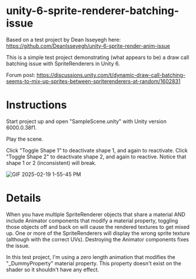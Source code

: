 # unity-6-sprite-renderer-batching-issue 

Based on a test project by Dean Isseyegh here:
https://github.com/DeanIsseyegh/unity-6-sprite-render-anim-issue

This is a simple test project demonstrating (what appears to be) a draw call batching issue with SpriteRenderers in Unity 6.

Forum post:
https://discussions.unity.com/t/dynamic-draw-call-batching-seems-to-mix-up-sprites-between-spriterenderers-at-random/1602831

# Instructions

Start project up and open "SampleScene.unity" with Unity version 6000.0.38f1.

Play the scene.

Click "Toggle Shape 1" to deactivate shape 1, and again to reactivate. Click "Toggle Shape 2" to deactivate shape 2, and again to reactive. Notice that shape 1 or 2 (inconsistent) will break.

![GIF 2025-02-19 1-55-45 PM](https://github.com/user-attachments/assets/cf08a4cb-8def-4b30-abda-afa663f0dec4)

# Details

When you have multiple SpriteRenderer objects that share a material AND include Animator components that modify a material property, toggling those objects off and back on will cause the rendered textures to get mixed up. One or more of the SpriteRenderers will display the wrong sprite texture (although with the correct UVs). Destroying the Animator components fixes the issue.

In this test project, I'm using a zero length animation that modifies the "_DummyProperty" material property. This property doesn't exist on the shader so it shouldn't have any effect.
